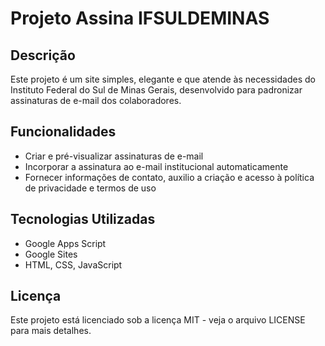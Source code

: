 # Projeto Assina IFSULDEMINAS

## Descrição
Este projeto é um site simples, elegante e que atende às necessidades do Instituto Federal do Sul de Minas Gerais, desenvolvido para padronizar assinaturas de e-mail dos colaboradores.

## Funcionalidades
- Criar e pré-visualizar assinaturas de e-mail
- Incorporar a assinatura ao e-mail institucional automaticamente
- Fornecer informações de contato, auxilio a criação e acesso à política de privacidade e termos de uso

## Tecnologias Utilizadas
- Google Apps Script
- Google Sites
- HTML, CSS, JavaScript

## Licença
Este projeto está licenciado sob a licença MIT - veja o arquivo LICENSE para mais detalhes.
